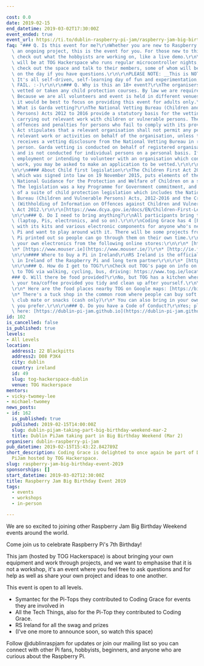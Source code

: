 ```yaml
---

cost: 0.0
date: 2019-02-15
end_datetime: 2019-03-02T17:30:00Z
event_ended: true
event_url: https://ti.to/dublin-raspberry-pi-jam/raspberry-jam-big-birthday-event-2019
faq: "### Q. Is this event for me?\r\nWhether you are new to Raspberry Pi or have\
  \ an ongoing project, this is the event for you. For those new to this, you can\
  \ check out what the hobbyists are working on, like a live demo.\r\n\r\nAnd you\
  \ will be at TOG Hackerspace who runs regular microcontroller nights, so you can\
  \ check out the space and talk to their members, some of whom will be helping out\
  \ on the day if you have questions.\r\n\r\nPLEASE NOTE: __This is NOT a workshop.__\
  \ It's all self-driven, self-learning day of fun and experimentation, it's ok to\
  \ FAIL. :-)\r\n\r\n### Q. Why is this an 18+ event?\r\nThe organisers are not Garda\
  \ vetted or taken any child protection courses. By law we are required to have both.\
  \ Because we are all volunteers and event is held in different venues, we decided\
  \ it would be best to focus on providing this event for adults only.\r\n\r\n####\
  \ What is Garda vetting?\r\nThe National Vetting Bureau (Children and Vulnerable\
  \ Persons) Acts 2012 to 2016 provide a statutory basis for the vetting of persons\
  \ carrying out relevant work with children or vulnerable persons. The Act also creates\
  \ offences and penalties for persons who fail to comply with its provisions. The\
  \ Act stipulates that a relevant organisation shall not permit any person to undertake\
  \ relevant work or activities on behalf of the organisation, unless the organisation\
  \ receives a vetting disclosure from the National Vetting Bureau in respect of that\
  \ person. Garda vetting is conducted on behalf of registered organisations only\
  \ and is not conducted for individual persons on a personal basis. If you are seeking\
  \ employment or intending to volunteer with an organisation which conducts relevant\
  \ work, you may be asked to make an application to be vetted.\r\n\r\n[https://vetting.garda.ie/](https://vetting.garda.ie/)\r\
  \n\r\n#### About Child first legislation\r\nThe Children First Act 2015 (the Act),\
  \ which was signed into law on 19 November 2015, puts elements of the Children First:\
  \ National Guidance for the Protection and Welfare of Children on a statutory footing.\
  \ The legislation was a key Programme for Government commitment, and forms part\
  \ of a suite of child protection legislation which includes the National Vetting\
  \ Bureau (Children and Vulnerable Persons) Acts, 2012-2016 and the Criminal Justice\
  \ (Withholding of Information on Offences against Children and Vulnerable Persons)\
  \ Act 2012.\r\n\r\n[https://www.dcya.gov.ie/docs/EN/Children-First-Legislation/2758.htm](https://www.dcya.gov.ie/docs/EN/Children-First-Legislation/2758.htm)\r\
  \n\r\n### Q. Do I need to bring anything?\r\nAll participants bring their own equipment\
  \ (laptop, Pis, electronics, and so on).\r\n\r\nCoding Grace has 4 [Pi-Tops](https://pi-top.com/products/pi-top/)\
  \ with its kits and various electronic components for anyone who's new to Raspberry\
  \ Pi and want to play around with it. There will be some projects from Raspberry\
  \ Pi printed out so people can go through them on their own time.\r\n\r\nYou order\
  \ your own electronics from the following online stores:\r\n\r\n* [https://pimoroni.com](https://pimoroni.com/)\r\
  \n* [https://www.mouser.ie](https://www.mouser.ie/)\r\n* [http://ie.farnell.com/buy-raspberry-pi](http://ie.farnell.com/buy-raspberry-pi)\r\
  \n\r\n#### Where to buy a Pi in Ireland\r\nRS Ireland is the official distributor\
  \ in Ireland of the Raspberry Pi and long term partner\r\n\r\n* [https://ie.rs-online.com/web/p/processor-microcontroller-development-kits/1373331/](https://ie.rs-online.com/web/p/processor-microcontroller-development-kits/1373331/)\r\
  \n\r\n### Q. How do I get to TOG?\r\nCheck out TOG's page on info on how to get\
  \ to TOG via walking, cycling, bus, driving: https://www.tog.ie/location/\r\n\r\n\
  ### Q. Will there be food provided?\r\nNo, but TOG has a kitchen where you can make\
  \ your tea/coffee provided you tidy and clean up after yourself.\r\n\r\nAlso:\r\n\
  \r\n* Here are the food places nearby TOG on Google maps: [https://bit.ly/2Q6i0b6](https://bit.ly/2Q6i0b6)\r\
  \n* There's a tuck shop in the common room where people can buy soft drinks including\
  \ club mate or snacks (cash only)\r\n* You can also bring in your own drinks if\
  \ you prefer.\r\n\r\n### Q. Do you have a Code of Conduct?\r\nYes; please find it\
  \ here: [https://dublin-pi-jam.github.io](https://dublin-pi-jam.github.io/)"
id: 102
is_cancelled: false
is_published: true
levels:
- All Levels
location:
  address1: 22 Blackpitts
  address2: D08 P3K4
  city: dublin
  country: ireland
  id: 49
  slug: tog-hackerspace-dublin
  venue: TOG Hackerspace
mentors:
- vicky-twomey-lee
- michael-twomey
news_posts:
- id: 162
  is_published: true
  published: 2019-02-15T14:00:00Z
  slug: dublin-pijam-taking-part-big-birthday-weekend-mar-2
  title: Dublin PiJam taking part in Big Birthday Weekend (Mar 2)
organiser: dublin-raspberry-pi-jam
pub_datetime: 2019-02-15T15:43:22.842789Z
short_description: Coding Grace is delighted to once again be part of Dublin Raspberry
  PiJam hosted by TOG Hackerspace.
slug: raspberry-jam-big-birthday-event-2019
sponsorships: []
start_datetime: 2019-03-02T12:30:00Z
title: Raspberry Jam Big Birthday Event 2019
tags:
  - events
  - workshops
  - in-person

---
```


We are so excited to joining other Raspberry Jam Big Birthday Weekend events around the world.

Come join us to celebrate Raspberry Pi's 7th Birthday!

This jam (hosted by TOG Hackerspace) is about bringing your own equipment and work through projects, and we want to emphasise that it is not a workshop, it's an event where you feel free to ask questions and for help as well as share your own project and ideas to one another.

This event is open to all levels.

* Symantec for the Pi-Tops they contributed to Coding Grace for events they are involved in
* All the Tech Things, also for the Pi-Top they contributed to Coding Grace.
* RS Ireland for all the swag and prizes
* (I've one more to announce soon, so watch this space)


Follow @dublinraspjam for updates or join our mailing list so you can connect with other Pi fans, hobbyists, beginners, and anyone who are curious about the Raspberry Pi.